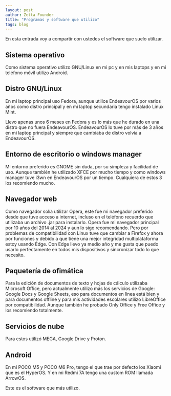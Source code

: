 ```yaml
---
layout: post
author: Zetta Founder
title: "Programas y software que utilizo"
tags: blog
---
```

En esta entrada voy a compartir con ustedes el software que suelo utilizar.

## Sistema operativo

Como sistema operativo utilizo GNU/Linux en mi pc y en mis laptops y en mi teléfono móvil utilizo Android.

## Distro GNU/Linux

En mi laptop principal uso Fedora, aunque utilice EndeavourOS por varios años como distro principal y en mi laptop secundaria tengo instalado Linux Mint.

Llevo apenas unos 6 meses en Fedora y es lo más que he durado en una distro que no fuera EndeavourOS. EndeavourOS lo tuve por más de 3 años en mi laptop principal y siempre que cambiaba de distro volvía a EndeavourOS.

## Entorno de escritorio o windows manager

Mi entorno preferido es GNOME sin duda, por su simpleza y facilidad de uso. Aunque también he utilizado XFCE por mucho tiempo y como windows manager tuve i3wn en EndeavourOS por un tiempo. Cualquiera de estos 3 los recomiendo mucho.

## Navegador web

Como navegador solía utilizar Opera, este fue mi navegador preferido desde que tuve acceso a internet, incluso en el teléfono recuerdo que utilizaba un archivo .jar para instalarlo. Opera fue mi navegador principal por 10 años del 2014 al 2024 y aun lo sigo recomendando. Pero por problemas de compatibilidad con Linux tuve que cambiar a Firefox y ahora por funciones y debido a que tiene una mejor integridad multiplataforma estoy usando Edge. Con Edge llevo ya medio año y me gusta que puedo usarlo perfectamente en todos mis dispositivos y sincronizar todo lo que necesito.

## Paquetería de ofimática

Para la edición de documentos de texto y hojas de cálculo utilizaba Microsoft Office, pero actualmente utilizo más los servicios de Google: Google Docs y Google Sheets, eso para documentos en línea está bien y para documentos offline y para mis actividades escolares utilizo LibreOffice por compatibilidad. Aunque también he probado Only Office y Free Office y los recomiendo totalmente.

## Servicios de nube

Para estos utilizó MEGA, Google Drive y Proton.

## Android

En mi POCO M5 y POCO M6 Pro, tengo el que trae por defecto los Xiaomi que es el HyperOS. Y en mi Redmi 7A tengo una custom ROM llamada ArrowOS.

Este es el software que más utilizo.